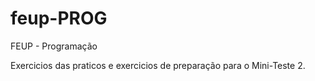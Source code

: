 # feup-PROG
FEUP - Programação


Exercicios das praticos e exercicios de preparação para o Mini-Teste 2.
